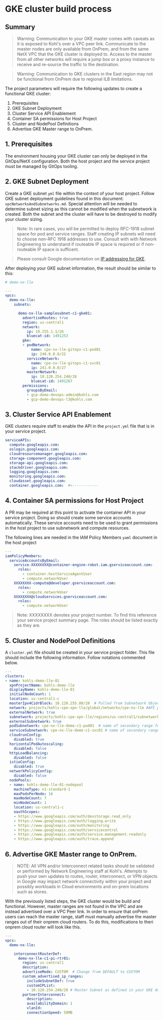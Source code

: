 # GKE cluster build process

## Summary

> Warning: Communication to your GKE master comes with caveats as it is exposed to Kohl's over a VPC peer link.  Communicate to the master nodes are only available from OnPrem, and from the same NetX VPC that the GKE cluster is deployed to.  Access to the master from all other networks will require a jump box or a proxy instance to receive and re-source the traffic to the destination.

> Warning: Communication to GKE clusters in the East region may not be functional from OnPrem due to regional ILB limitations.  

The project parameters will require the following updates to create a functional GKE cluster:
1. Prerequisites
2. GKE Subnet Deployment
3. Cluster Service API Enablement
4. Container SA permissions for Host Project
5. Cluster and NodePool Definitions
6. Advertise GKE Master range to OnPrem.

## 1. Prerequisites

The environment housing your GKE cluster can only be deployed in the GitOps/NetX configuration.  Both the host project and the service project must be managed by GitOps tooling.

## 2. GKE Subnet Deployment

Create a GKE subnet `yml` file within the context of your host project.  Follow GKE subnet deployment guidelines found in this document: `vpcNetworksAndSubnetworks.md`.  Special attention will be needed to determine subnet sizing as this cannot be modified when the subnetwork is created.  Both the subnet and the cluster will have to be destroyed to modify your cluster sizing.

> Note: In rare cases, you will be permitted to deploy  RFC-1918 subnet space for pod and service ranges.  Staff creating IP subnets will need to choose non-RFC 1918 addresses to use.  Consult with with Network Engineering to understand if routeable IP space is required or if non-routeable IP space is sufficent. 

> Please consult Google documentation on [IP addressing for GKE](https://cloud.google.com/kubernetes-engine/docs/how-to/alias-ips#cluster_sizing).  

After deploying your GKE subnet information, the result should be similar to this:

```yaml
# demo-nx-lle

---
vpcs:
  demo-nx-lle:
    subnets:

      demo-nx-lle-samplesubnet-c1-gke01:
        advertiseRoutes: true
        region: us-central1
        network:
          ip: 10.255.1.1/26
          bluecat-id: 1491253
        gke:
        - podNetwork:
            name: cpe-nx-lle-gitops-c1-pod01
            ip: 240.0.0.0/22
          serviceNetwork:
            name: cpe-nx-lle-gitops-c1-svc01
            ip: 241.0.0.0/27
          masterNetwork:
            ip: 10.120.254.240/28
            bluecat-id: 1491267
        permissions:
          groupsByEmail:
          - gcp-demo-devops-admin@kohls.com
          - gcp-demo-devops-l3@kohls.com
```

## 3. Cluster Service API Enablement

GKE clusters require staff to enable the API in the `project.yml` file that is in your service project.

```yaml
serviceAPIs:
  compute.googleapis.com:
  oslogin.googleapis.com:
  cloudresourcemanager.googleapis.com:
  storage-component.googleapis.com:
  storage-api.googleapis.com:
  stackdriver.googleapis.com:
  logging.googleapis.com:
  monitoring.googleapis.com:
  cloudasset.googleapis.com:
  container.googleapis.com:  #<------------
```

## 4. Container SA permissions for Host Project

A PR may be required at this point to activate the container API in your service project.  Doing so should create some service accounts automatically.  These service accounts need to be used to grant permissions in the host project to use subnetwork and compute resources.

The following lines are needed in the IAM Policy Members `yaml` document in the host project

```yaml
---
iamPolicyMembers:
  serviceAccountsByEmail:
    service-XXXXXXXX@container-engine-robot.iam.gserviceaccount.com:
      roles:
        - container.hostServiceAgentUser
        - compute.networkUser
    XXXXXXXX-compute@developer.gserviceaccount.com:
      roles:
        - compute.networkUser
    XXXXXXXX@cloudservices.gserviceaccount.com:
      roles:
        - compute.networkUser
```
>Note: XXXXXXXX denotes your project number.  To find this reference your service project summary page.  The roles should be listed exactly as they are.

## 5. Cluster and NodePool Definitions

A `cluster.yml` file should be created in your service project folder.  This file should include the following information.  Follow notations commented below.

```yaml
---
clusters:
- name: kohls-demo-lle-01
  xpnProjectName: kohls-demo-lle
  displayName: kohls-demo-lle-01
  initialNodeCount: 1
  location: us-central1-c
  masterIpv4CidrBlock: 10.120.255.80/28  # Pulled from Subnetwork Object
  network: projects/kohls-cpe-xpn-lle/global/networks/cpe-nx-lle #API path to VPC name
  externalNetwork: true
  subnetwork: projects/kohls-cpe-xpn-lle/regions/us-central1/subnetworks/cpe-nx-lle-demo-c1-gke01 # API path to Subnetwork object name
  externalSubnetwork: true
  podSubnetwork: cpe-nx-lle-demo-c1-pod01  # name of secondary range for pods
  serviceSubnetwork: cpe-nx-lle-demo-c1-svc01 # name of secondary range for services
  cloudrunConfig:
    disabled: true
  horizontalPodAutoscaling:
    disabled: false
  httpLoadBalancing:
    disabled: false
  istioConfig:
    disabled: true
  networkPolicyConfig:
    disabled: false
  nodePools:
  - name: kohls-demo-lle-01-nodepool
    machineType: n1-standard-1
    maxPodsPerNode: 16
    maxNodeCount: 7
    minNodeCount: 1
    location: us-central1-c
    oauthScopes:
    - https://www.googleapis.com/auth/devstorage.read_only
    - https://www.googleapis.com/auth/logging.write
    - https://www.googleapis.com/auth/monitoring
    - https://www.googleapis.com/auth/servicecontrol
    - https://www.googleapis.com/auth/service.management.readonly
    - https://www.googleapis.com/auth/trace.append
```

## 6. Advertise GKE Master range to OnPrem.

> NOTE:  All VPN and/or Interconnect related tasks should be validated or performed by Network Engineering staff at Kohl's.  Attempts to push your own updates to routes, router, interconnect, or VPN objects in Google may impact network connectivity within your project and possibly workloads in Cloud environments and on-prem locations such as stores. 

With the previously listed steps, the GKE cluster would be build and functional.  However, master ranges are not found in the VPC and are instead advertised over a VPC Peer link.  In order to ensure that onPrem users can reach the master range, staff must manually advertise the master ranges out of their onprem cloud routers.  To do this, modifications to theri onprem cloud router will look like this.

```yaml
---
vpcs:
  demo-nx-lle:

    interconnectRouterDef:
      demo-nx-lle-c1-pi-rtr01:
        region: us-central1
        description:
        advertiseMode: CUSTOM  # Change from DEFAULT to CUSTOM
        custom_advertised_ip_ranges:
          includeSubnetDef: true
          customIPList:
          - 10.120.254.240/28 # Master Subnet as defined in your GKE definition.
        partnerInterconnect:
          description: 
          availabilityDomain: 1
          vlanId:
          connectionSpeed: 50MB
```

